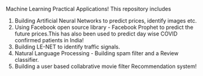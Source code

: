 Machine Learning Practical Applications!
This repository includes 
1. Building Artificial Neural Networks to predict prices, identify images etc. 
2. Using Facebook open source library - Facebook Prophet to predict the future prices.This has also been used to predict day wise COVID confirmed patients in India!
3. Building LE-NET to identify traffic signals.
4. Natural Language Processing - Building spam filter and a Review classifier.
5. Building a user based collabrative movie filter Recommendation system!
